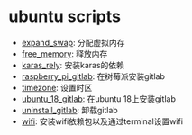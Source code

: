 # ubuntu scripts

* [expand_swap](https://github.com/ariesduanmu/sys_notes/blob/master/ubuntu/scripts/expand_swap.sh): 分配虚拟内存
* [free_memory](https://github.com/ariesduanmu/sys_notes/blob/master/ubuntu/scripts/free_memory.sh): 释放内存
* [karas_rely](https://github.com/ariesduanmu/sys_notes/blob/master/ubuntu/scripts/keras_rely.sh): 安装karas的依赖
* [raspberry_pi_gitlab](https://github.com/ariesduanmu/sys_notes/blob/master/ubuntu/scripts/raspberry_pi_gitlab.sh): 在树莓派安装gitlab 
* [timezone](https://github.com/ariesduanmu/sys_notes/blob/master/ubuntu/scripts/timezone.sh): 设置时区
* [ubuntu_18_gitlab](https://github.com/ariesduanmu/sys_notes/blob/master/ubuntu/scripts/ubuntu_18_gitlab.sh): 在ubuntu 18上安装gitlab
* [uninstall_gitlab](https://github.com/ariesduanmu/sys_notes/blob/master/ubuntu/scripts/uninstall_gitlab.sh): 卸载gitlab
* [wifi](https://github.com/ariesduanmu/sys_notes/blob/master/ubuntu/scripts/wifi.sh): 安装wifi依赖包以及通过terminal设置wifi
